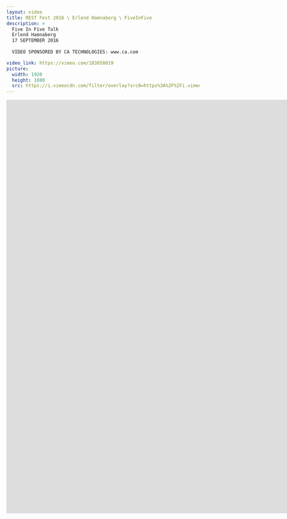 ```yaml
---
layout: video
title: REST Fest 2016 \ Erlend Hamnaberg \ FiveInFive
description: >
  Five In Five Talk
  Erlend Hamnaberg
  17 SEPTEMBER 2016
  
  VIDEO SPONSORED BY CA TECHNOLOGIES: www.ca.com

video_link: https://vimeo.com/183658019
picture:
  width: 1920
  height: 1080
  src: https://i.vimeocdn.com/filter/overlay?src0=https%3A%2F%2Fi.vimeocdn.com%2Fvideo%2F592933906_1920x1080.jpg&src1=http%3A%2F%2Ff.vimeocdn.com%2Fp%2Fimages%2Fcrawler_play.png
---
```

<iframe src="https://player.vimeo.com/video/183658019?title=0&byline=0&portrait=0&badge=0&autopause=0&player_id=0" width="1920" height="1080" frameborder="0" title="REST Fest 2016 \ Erlend Hamnaberg \ FiveInFive" webkitallowfullscreen mozallowfullscreen allowfullscreen></iframe>